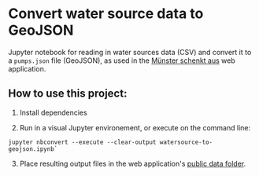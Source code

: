 # Convert water source data to GeoJSON

Jupyter notebook for reading in water sources data (CSV) and convert it to a `pumps.json` file (GeoJSON), as used in the [Münster schenkt aus](https://github.com/digifarm-ms/giessdenkiez-de) web application.

## How to use this project:

1. Install dependencies

2. Run in a visual Jupyter environement, or execute on the command line:

```
jupyter nbconvert --execute --clear-output watersource-to-geojson.ipynb`
```

3. Place resulting output files in the web application's [public data folder](https://github.com/digifarm-ms/giessdenkiez-de/tree/muenster/public/data).
